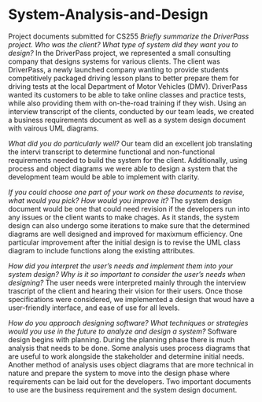 # System-Analysis-and-Design
Project documents submitted for CS255
*Briefly summarize the DriverPass project. Who was the client? What type of system did they want you to design?*
In the DriverPass project, we represented a small consulting company that designs systems for various clients. The client was DriverPass, a newly launched company wanting to provide students competitively packaged driving lesson plans to better prepare them for driving tests at the local Department of Motor Vehicles (DMV). DriverPass wanted its customers to be able to take online classes and practice tests, while also providing them with on-the-road training if they wish. Using an interview transcript of the clients, conducted by our team leads, we created a business requirements document as well as a system design document with vairous UML diagrams. 

*What did you do particularly well?*
Our team did an excellent job translating the intervi transcript to determine functional and non-functional requirements needed to build the system for the client. Additionally, using process and object diagrams we were able to design a system that the development team would be able to implement with clarity.

*If you could choose one part of your work on these documents to revise, what would you pick? How would you improve it?*
The system design document would be one that could need revision if the developers run into any issues or the client wants to make chages. As it stands, the system design can also undergo some iterations to make sure that the determined diagrams are well designed and improved for maxixmum efficiency. One particular improvement after the initial design is to revise the UML class diagram to include functions along the existing attributes.

*How did you interpret the user’s needs and implement them into your system design? Why is it so important to consider the user’s needs when designing?*
The user needs were interpreted mainly through the interview trascript of the client and hearing their vision for their users. Once those specifications were considered, we implemented a design that woud have a user-friendly interface, and ease of use for all levels.

*How do you approach designing software? What techniques or strategies would you use in the future to analyze and design a system?*
Software design begins with planning. During the planning phase there is much analysis that needs to be done. Some analysis uses process diagrams that are useful to work alongside the stakeholder and determine initial needs. Another method of analysis uses object diagrams that are more technical in nature and prepare the system to move into the design phase where requirements can be laid out for the developers. Two important documents to use are the business requirement and the system design document.
